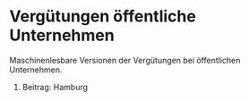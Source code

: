 Vergütungen öffentliche Unternehmen
=============

Maschinenlesbare Versionen der Vergütungen bei öffentlichen Unternehmen.

1. Beitrag: Hamburg